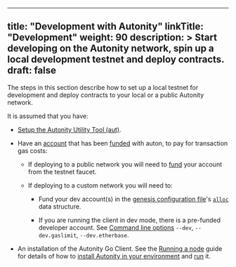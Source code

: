 
---
title: "Development with Autonity"
linkTitle: "Development"
weight: 90
description: >
  Start developing on the Autonity network, spin up a local development testnet and deploy contracts.
draft: false
---

The steps in this section describe how to set up a local testnet for development and deploy contracts to your local or a public Autonity network.

It is assumed that you have:

- [Setup the Autonity Utility Tool (aut)](/account-holders/setup-aut/).

- Have an [account](/account-holders//create-acct/) that has been [funded](/account-holders/fund-acct/) with auton, to pay for transaction gas costs:
	
	- If deploying to a public network you will need to [fund](/account-holders/fund-acct/) your account from the testnet faucet.
	
	- If deploying to a custom network you will need to:
		
		- Fund your dev account(s) in the [genesis configuration file](/reference/genesis/#genesis-configuration-file)'s [`alloc`](/reference/genesis/#alloc-object) data structure.
		
		- If you are running the client in dev mode, there is a pre-funded developer account. See [Command line options](/reference/cli/#command-line-options) `--dev`, `--dev.gaslimit`, `--dev.etherbase`.

- An installation of the Autonity Go Client. See the [Running a node](/node-operators) guide for details of how to [install Autonity in your environment](/node-operators/install-aut/) and [run](/node-operators/run-aut/) it.

